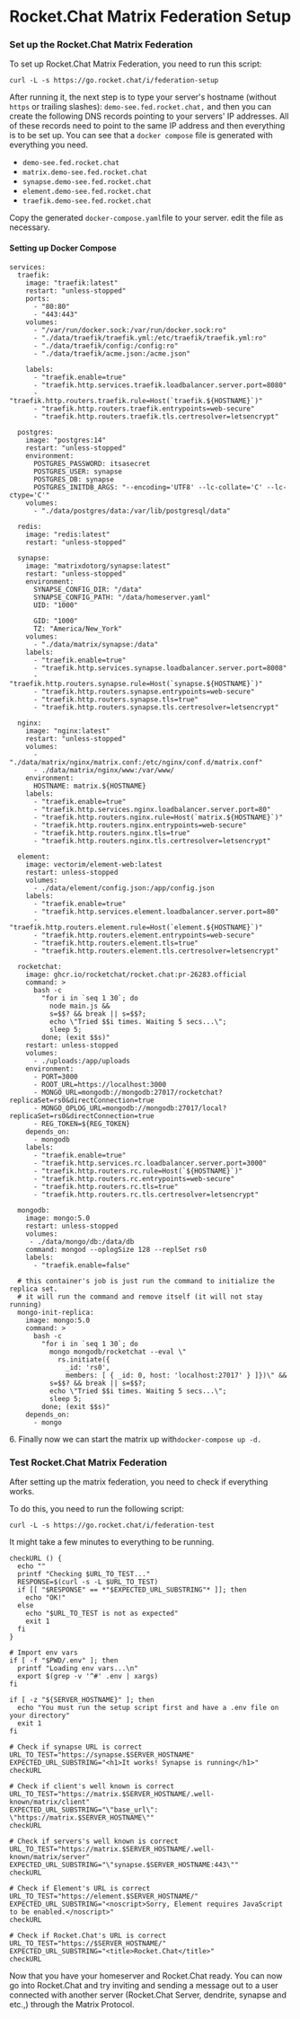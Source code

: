 # Rocket.Chat Matrix Federation Setup

### Set up the Rocket.Chat Matrix Federation <a href="#install-rocketchat-and-dendrite" id="install-rocketchat-and-dendrite"></a>

To set up Rocket.Chat Matrix Federation, you need to run this script:

```
curl -L -s https://go.rocket.chat/i/federation-setup
```

After running it, the next step is to type your server's hostname (without `https` or trailing slashes): `demo-see.fed.rocket.chat,` and then you can create the following DNS records pointing to your servers' IP addresses. All of these records need to point to the same IP address and then everything is to be set up.  You can see that a `docker compose` file is generated with everything you need.

* `demo-see.fed.rocket.chat`
* `matrix.demo-see.fed.rocket.chat`
* `synapse.demo-see.fed.rocket.chat`
* `element.demo-see.fed.rocket.chat`
* `traefik.demo-see.fed.rocket.chat`

Copy the generated `docker-compose.yaml`file to your server. edit the file as necessary.

#### Setting up Docker Compose

```
services:
  traefik:
    image: "traefik:latest"
    restart: "unless-stopped"
    ports:
      - "80:80"
      - "443:443"
    volumes:
      - "/var/run/docker.sock:/var/run/docker.sock:ro"
      - "./data/traefik/traefik.yml:/etc/traefik/traefik.yml:ro"
      - "./data/traefik/config:/config:ro"
      - "./data/traefik/acme.json:/acme.json"
      
    labels:
      - "traefik.enable=true"
      - "traefik.http.services.traefik.loadbalancer.server.port=8080"
      - "traefik.http.routers.traefik.rule=Host(`traefik.${HOSTNAME}`)"
      - "traefik.http.routers.traefik.entrypoints=web-secure"
      - "traefik.http.routers.traefik.tls.certresolver=letsencrypt"
  
  postgres:
    image: "postgres:14"
    restart: "unless-stopped"
    environment:
      POSTGRES_PASSWORD: itsasecret
      POSTGRES_USER: synapse
      POSTGRES_DB: synapse
      POSTGRES_INITDB_ARGS: "--encoding='UTF8' --lc-collate='C' --lc-ctype='C'"
    volumes:
      - "./data/postgres/data:/var/lib/postgresql/data"

  redis:
    image: "redis:latest"
    restart: "unless-stopped"

  synapse:
    image: "matrixdotorg/synapse:latest"
    restart: "unless-stopped"
    environment:
      SYNAPSE_CONFIG_DIR: "/data"
      SYNAPSE_CONFIG_PATH: "/data/homeserver.yaml"
      UID: "1000"
    
      GID: "1000"
      TZ: "America/New_York"
    volumes:
      - "./data/matrix/synapse:/data"
    labels:
      - "traefik.enable=true"
      - "traefik.http.services.synapse.loadbalancer.server.port=8008"
      - "traefik.http.routers.synapse.rule=Host(`synapse.${HOSTNAME}`)"
      - "traefik.http.routers.synapse.entrypoints=web-secure"
      - "traefik.http.routers.synapse.tls=true"
      - "traefik.http.routers.synapse.tls.certresolver=letsencrypt"

  nginx:
    image: "nginx:latest"
    restart: "unless-stopped"
    volumes:
      - "./data/matrix/nginx/matrix.conf:/etc/nginx/conf.d/matrix.conf"
      - ./data/matrix/nginx/www:/var/www/
    environment:
      HOSTNAME: matrix.${HOSTNAME}
    labels:
      - "traefik.enable=true"
      - "traefik.http.services.nginx.loadbalancer.server.port=80"
      - "traefik.http.routers.nginx.rule=Host(`matrix.${HOSTNAME}`)"
      - "traefik.http.routers.nginx.entrypoints=web-secure"
      - "traefik.http.routers.nginx.tls=true"
      - "traefik.http.routers.nginx.tls.certresolver=letsencrypt"

  element:
    image: vectorim/element-web:latest
    restart: unless-stopped
    volumes:
      - ./data/element/config.json:/app/config.json
    labels:
      - "traefik.enable=true"
      - "traefik.http.services.element.loadbalancer.server.port=80"
      - "traefik.http.routers.element.rule=Host(`element.${HOSTNAME}`)"
      - "traefik.http.routers.element.entrypoints=web-secure"
      - "traefik.http.routers.element.tls=true"
      - "traefik.http.routers.element.tls.certresolver=letsencrypt"

  rocketchat:
    image: ghcr.io/rocketchat/rocket.chat:pr-26283.official
    command: >
      bash -c
        "for i in `seq 1 30`; do
          node main.js &&
          s=$$? && break || s=$$?;
          echo \"Tried $$i times. Waiting 5 secs...\";
          sleep 5;
        done; (exit $$s)"
    restart: unless-stopped
    volumes:
      - ./uploads:/app/uploads
    environment:
      - PORT=3000
      - ROOT_URL=https://localhost:3000
      - MONGO_URL=mongodb://mongodb:27017/rocketchat?replicaSet=rs0&directConnection=true
      - MONGO_OPLOG_URL=mongodb://mongodb:27017/local?replicaSet=rs0&directConnection=true
      - REG_TOKEN=${REG_TOKEN}
    depends_on:
      - mongodb
    labels:
      - "traefik.enable=true"
      - "traefik.http.services.rc.loadbalancer.server.port=3000"
      - "traefik.http.routers.rc.rule=Host(`${HOSTNAME}`)"
      - "traefik.http.routers.rc.entrypoints=web-secure"
      - "traefik.http.routers.rc.tls=true"
      - "traefik.http.routers.rc.tls.certresolver=letsencrypt"

  mongodb:
    image: mongo:5.0
    restart: unless-stopped
    volumes:
     - ./data/mongo/db:/data/db
    command: mongod --oplogSize 128 --replSet rs0
    labels:
      - "traefik.enable=false"

  # this container's job is just run the command to initialize the replica set.
  # it will run the command and remove itself (it will not stay running)
  mongo-init-replica:
    image: mongo:5.0
    command: >
      bash -c
        "for i in `seq 1 30`; do
          mongo mongodb/rocketchat --eval \"
            rs.initiate({
              _id: 'rs0',
              members: [ { _id: 0, host: 'localhost:27017' } ]})\" &&
          s=$$? && break || s=$$?;
          echo \"Tried $$i times. Waiting 5 secs...\";
          sleep 5;
        done; (exit $$s)"
    depends_on:
      - mongo
```

6\. Finally now we can start the matrix up with`docker-compose up -d.`

### Test Rocket.Chat Matrix Federation

After setting up the matrix federation, you need to check if everything works.

To do this, you need to run the following script:

```
curl -L -s https://go.rocket.chat/i/federation-test
```

It might take a few minutes to everything to be running.

```
checkURL () {
  echo ""
  printf "Checking $URL_TO_TEST..."
  RESPONSE=$(curl -s -L $URL_TO_TEST)
  if [[ "$RESPONSE" == *"$EXPECTED_URL_SUBSTRING"* ]]; then
    echo "OK!"
  else
    echo "$URL_TO_TEST is not as expected"
    exit 1
  fi
}

# Import env vars
if [ -f "$PWD/.env" ]; then
  printf "Loading env vars...\n"
  export $(grep -v '^#' .env | xargs)
fi

if [ -z "${SERVER_HOSTNAME}" ]; then
  echo "You must run the setup script first and have a .env file on your directory"
  exit 1
fi

# Check if synapse URL is correct
URL_TO_TEST="https://synapse.$SERVER_HOSTNAME"
EXPECTED_URL_SUBSTRING="<h1>It works! Synapse is running</h1>"
checkURL

# Check if client's well known is correct
URL_TO_TEST="https://matrix.$SERVER_HOSTNAME/.well-known/matrix/client"
EXPECTED_URL_SUBSTRING="\"base_url\": \"https://matrix.$SERVER_HOSTNAME\""
checkURL

# Check if servers's well known is correct
URL_TO_TEST="https://matrix.$SERVER_HOSTNAME/.well-known/matrix/server"
EXPECTED_URL_SUBSTRING="\"synapse.$SERVER_HOSTNAME:443\""
checkURL

# Check if Element's URL is correct
URL_TO_TEST="https://element.$SERVER_HOSTNAME/"
EXPECTED_URL_SUBSTRING="<noscript>Sorry, Element requires JavaScript to be enabled.</noscript>"
checkURL

# Check if Rocket.Chat's URL is correct
URL_TO_TEST="https://$SERVER_HOSTNAME/"
EXPECTED_URL_SUBSTRING="<title>Rocket.Chat</title>"
checkURL
```

Now that you have your homeserver and Rocket.Chat ready. You can now go into Rocket.Chat and try inviting and sending a message out to a user connected with another server (Rocket.Chat Server, dendrite, synapse and etc.,) through the Matrix Protocol.
